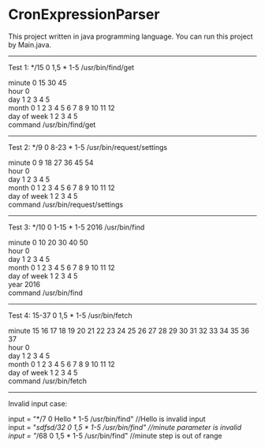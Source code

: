 # CronExpressionParser

This project written in java programming language. You can run this project by Main.java.


<hr>
Test 1: 		*/15 0 1,5 * 1-5 /usr/bin/find/get<br>

minute 0 15 30 45 <br>
hour 0<br>
day 1 2 3 4 5 <br>
month 0 1 2 3 4 5 6 7 8 9 10 11 12 <br>
day of week 1 2 3 4 5 <br>
command /usr/bin/find/get<br>


<hr>
Test 2: 		*/9 0 8-23 * 1-5 /usr/bin/request/settings <br>

minute 0 9 18 27 36 45 54 <br>
hour 0<br>
day 1 2 3 4 5 <br>
month 0 1 2 3 4 5 6 7 8 9 10 11 12 <br>
day of week 1 2 3 4 5 <br>
command /usr/bin/request/settings<br>


<hr>
Test 3: 		*/10 0 1-15 * 1-5 2016 /usr/bin/find<br>

minute 0 10 20 30 40 50 <br>
hour 0<br>
day 1 2 3 4 5 <br>
month 0 1 2 3 4 5 6 7 8 9 10 11 12 <br>
day of week 1 2 3 4 5 <br>
year 2016<br>
command /usr/bin/find<br>


<hr>
Test 4: 		15-37 0 1,5 * 1-5 /usr/bin/fetch<br>

minute 15 16 17 18 19 20 21 22 23 24 25 26 27 28 29 30 31 32 33 34 35 36 37 <br>
hour 0<br>
day 1 2 3 4 5 <br>
month 0 1 2 3 4 5 6 7 8 9 10 11 12 <br>
day of week 1 2 3 4 5 <br>
command /usr/bin/fetch<br>


<hr>

Invalid input case:

input = "*/7 0 Hello * 1-5 /usr/bin/find" //Hello is invalid input<br>
input = "*sdfsd/32 0 1,5 * 1-5 /usr/bin/find" //minute parameter is invalid<br>
input = "*/68 0 1,5 * 1-5 /usr/bin/find" //minute step is out of range<br>

